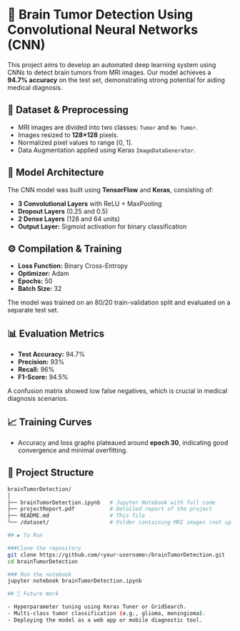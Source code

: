 # 🧠 Brain Tumor Detection Using Convolutional Neural Networks (CNN)

This project aims to develop an automated deep learning system using CNNs to detect brain tumors from MRI images. Our model achieves a **94.7% accuracy** on the test set, demonstrating strong potential for aiding medical diagnosis.

## 📁 Dataset & Preprocessing

- MRI images are divided into two classes: `Tumor` and `No Tumor`.
- Images resized to **128×128** pixels.
- Normalized pixel values to range [0, 1].
- Data Augmentation applied using Keras `ImageDataGenerator`.

## 🧠 Model Architecture

The CNN model was built using **TensorFlow** and **Keras**, consisting of:

- **3 Convolutional Layers** with ReLU + MaxPooling  
- **Dropout Layers** (0.25 and 0.5)  
- **2 Dense Layers** (128 and 64 units)  
- **Output Layer:** Sigmoid activation for binary classification

## ⚙️ Compilation & Training

- **Loss Function:** Binary Cross-Entropy  
- **Optimizer:** Adam  
- **Epochs:** 50  
- **Batch Size:** 32

The model was trained on an 80/20 train-validation split and evaluated on a separate test set.

## 📊 Evaluation Metrics

- **Test Accuracy:** 94.7%  
- **Precision:** 93%  
- **Recall:** 96%  
- **F1-Score:** 94.5%

A confusion matrix showed low false negatives, which is crucial in medical diagnosis scenarios.

## 📈 Training Curves

- Accuracy and loss graphs plateaued around **epoch 30**, indicating good convergence and minimal overfitting.

## 📎 Project Structure

```bash
brainTumorDetection/
│
├── brainTumorDetection.ipynb   # Jupyter Notebook with full code
├── projectReport.pdf           # Detailed report of the project
├── README.md                   # This file
└── /dataset/                   # Folder containing MRI images (not uploaded here)

## ▶️ To Run

###Clone the repository
git clone https://github.com/<your-username>/brainTumorDetection.git
cd brainTumorDetection

### Run the notebook
jupyter notebook brainTumorDetection.ipynb

## 📌 Future Work

- Hyperparameter tuning using Keras Tuner or GridSearch.
- Multi-class tumor classification (e.g., glioma, meningioma).
- Deploying the model as a web app or mobile diagnostic tool.

